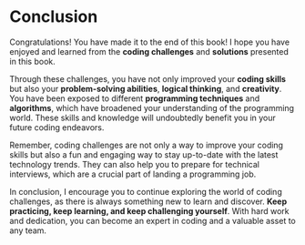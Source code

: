 # Conclusion

Congratulations! You have made it to the end of this book! I hope you have enjoyed and learned from the **coding challenges** and **solutions** presented in this book.

Through these challenges, you have not only improved your **coding skills** but also your **problem-solving abilities**, **logical thinking**, and **creativity**. You have been exposed to different **programming techniques** and **algorithms**, which have broadened your understanding of the programming world. These skills and knowledge will undoubtedly benefit you in your future coding endeavors.

Remember, coding challenges are not only a way to improve your coding skills but also a fun and engaging way to stay up-to-date with the latest technology trends. They can also help you to prepare for technical interviews, which are a crucial part of landing a programming job.

In conclusion, I encourage you to continue exploring the world of coding challenges, as there is always something new to learn and discover. **Keep practicing, keep learning, and keep challenging yourself**. With hard work and dedication, you can become an expert in coding and a valuable asset to any team.
